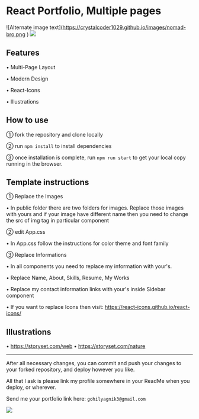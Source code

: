 # React Portfolio, Multiple pages

![Alternate image text](<a href="https://crystalcoder1029.github.io/">https://crystalcoder1029.github.io/images/nomad-bro.png </a>)
<a href="https://crystalcoder1029.github.io/"><img src="[RELATIVE_PATH_TO_IMAGE](https://crystalcoder1029.github.io/images/nomad-bro.png)"></img></a>
## Features

• Multi-Page Layout

• Modern Design

• React-Icons

• Illustrations

## How to use

① fork the repository and clone locally

② run `npm install` to install dependencies

③ once installation is complete, run `npm run start` to get your local copy running in the browser.

## Template instructions

① Replace the Images
    
• In public folder there are two folders for images. Replace those images with yours and if your image have different name  then you need to change the src of img tag in particular component

② edit App.css
    
• In App.css follow the instructions for color theme and font family

③ Replace Informations
    
• In all components you need to replace my information with your's.

• Replace Name, About, Skills, Resume, My Works

• Replace my contact information links with your's inside Sidebar component

• If you want to replace Icons then visit: https://react-icons.github.io/react-icons/
     

## Illustrations

•   https://storyset.com/web
•   https://storyset.com/nature

---

After all necessary changes, you can commit and push your changes to your forked repository, and deploy however you like.

All that I ask is please link my profile somewhere in your ReadMe when you deploy, or wherever.

Send me your portfolio link here: `gohilyagnik3@gmail.com`

![](https://visitor-badge.glitch.me/badge?page_id=Yagnik-Gohil.Portfolio)
